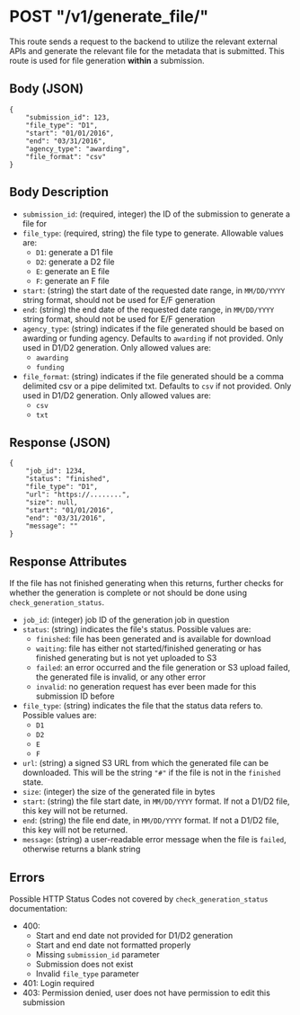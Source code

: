 # POST "/v1/generate\_file/"
This route sends a request to the backend to utilize the relevant external APIs and generate the relevant file for the metadata that is submitted. This route is used for file generation **within** a submission.

## Body (JSON)
```
{
    "submission_id": 123,
    "file_type": "D1",
    "start": "01/01/2016",
    "end": "03/31/2016",
    "agency_type": "awarding",
    "file_format": "csv"
}
```

## Body Description

- `submission_id`: (required, integer) the ID of the submission to generate a file for
- `file_type`: (required, string) the file type to generate. Allowable values are:
    - `D1`: generate a D1 file
    - `D2`: generate a D2 file
    - `E`: generate an E file
    - `F`: generate an F file
- `start`: (string) the start date of the requested date range, in `MM/DD/YYYY` string format, should not be used for E/F generation
- `end`: (string) the end date of the requested date range, in `MM/DD/YYYY` string format, should not be used for E/F generation
- `agency_type`: (string) indicates if the file generated should be based on awarding or funding agency. Defaults to `awarding` if not provided. Only used in D1/D2 generation. Only allowed values are:
    - `awarding`
    - `funding`
- `file_format`: (string) indicates if the file generated should be a comma delimited csv or a pipe delimited txt. Defaults to `csv` if not provided. Only used in D1/D2 generation. Only allowed values are:
    - `csv`
    - `txt`

## Response (JSON)

```
{
    "job_id": 1234,
    "status": "finished",
    "file_type": "D1",
    "url": "https://........",
    "size": null,
    "start": "01/01/2016",
    "end": "03/31/2016",
    "message": ""
}
```

## Response Attributes
If the file has not finished generating when this returns, further checks for whether the generation is complete or not should be done using `check_generation_status`.

- `job_id`: (integer) job ID of the generation job in question
- `status`: (string) indicates the file's status. Possible values are:
    - `finished`: file has been generated and is available for download
    - `waiting`: file has either not started/finished generating or has finished generating but is not yet uploaded to S3
    - `failed`: an error occurred and the file generation or S3 upload failed, the generated file is invalid, or any other error
    - `invalid`: no generation request has ever been made for this submission ID before
- `file_type`: (string) indicates the file that the status data refers to. Possible values are:
    - `D1`
    - `D2`
    - `E`
    - `F`
- `url`: (string) a signed S3 URL from which the generated file can be downloaded. This will be the string `"#"` if the file is not in the `finished` state.
- `size`: (integer) the size of the generated file in bytes
- `start`: (string) the file start date, in `MM/DD/YYYY` format. If not a D1/D2 file, this key will not be returned.
- `end`: (string) the file end date, in `MM/DD/YYYY` format. If not a D1/D2 file, this key will not be returned.
- `message`: (string) a user-readable error message when the file is `failed`, otherwise returns a blank string

## Errors
Possible HTTP Status Codes not covered by `check_generation_status` documentation:

- 400:
    - Start and end date not provided for D1/D2 generation
    - Start and end date not formatted properly
    - Missing `submission_id` parameter
    - Submission does not exist
    - Invalid `file_type` parameter
- 401: Login required
- 403: Permission denied, user does not have permission to edit this submission
